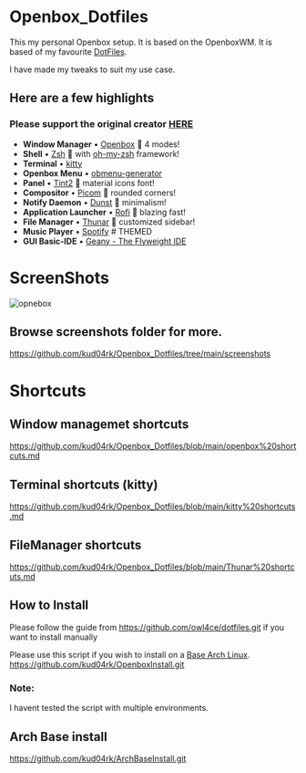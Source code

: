 # Openbox_Dotfiles

This my personal Openbox setup.
It is based on the OpenboxWM.
It is based of my favourite [DotFiles](https://github.com/owl4ce/dotfiles).

I have made my tweaks to suit my use case.

## Here are a few highlights

### Please support the original creator [HERE](https://github.com/owl4ce/dotfiles.git)

- **Window Manager** • [Openbox](https://www.youtube.com/watch?v=r5HzpWK7SBY) :art: 4 modes!
- **Shell** • [Zsh](https://www.zsh.org) :shell: with [oh-my-zsh](https://github.com/ohmyzsh/ohmyzsh) framework!
- **Terminal** • [kitty](https://github.com/kovidgoyal/kitty)
- **Openbox Menu** • [obmenu-generator](https://github.com/trizen/obmenu-generator)
- **Panel** • [Tint2](https://gitlab.com/o9000/tint2) :shaved_ice: material icons font!
- **Compositor** • [Picom](https://github.com/yshui/picom) :doughnut: rounded corners!
- **Notify Daemon** • [Dunst](https://github.com/dunst-project/dunst) :leaves: minimalism!
- **Application Launcher** • [Rofi](https://github.com/adi1090x/rofi) :rocket: blazing fast!
- **File Manager** • [Thunar](https://github.com/xfce-mirror/thunar) :bookmark: customized sidebar!
- **Music Player** • [Spotify](https://github.com/owl4ce/spicetify-themes/tree/new/Dribbblish#eyecandy) # THEMED
- **GUI Basic-IDE** • [Geany - The Flyweight IDE](https://www.geany.org)

# ScreenShots

![opnebox](https://user-images.githubusercontent.com/23277835/161962029-cc9830be-b47c-4720-959a-fc0835cfd0cb.gif)

## Browse screenshots folder for more.

https://github.com/kud04rk/Openbox_Dotfiles/tree/main/screenshots
</br>

# Shortcuts

## Window managemet shortcuts

https://github.com/kud04rk/Openbox_Dotfiles/blob/main/openbox%20shortcuts.md

## Terminal shortcuts (kitty)

https://github.com/kud04rk/Openbox_Dotfiles/blob/main/kitty%20shortcuts.md

## FileManager shortcuts

https://github.com/kud04rk/Openbox_Dotfiles/blob/main/Thunar%20shortcuts.md

## How to Install

Please follow the guide from
https://github.com/owl4ce/dotfiles.git if you want to install manually

Please use this script if you wish to install on a [Base Arch Linux](https://github.com/kud04rk/ArchBaseInstall.git).
https://github.com/kud04rk/OpenboxInstall.git

### Note:

I havent tested the script with multiple environments.

## Arch Base install

https://github.com/kud04rk/ArchBaseInstall.git
